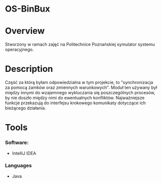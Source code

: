 # OS-BinBux


# Overview

Stworzony w ramach zajęć na Politechnice Poznańskiej symulator systemu operacyjnego.


# Description

Część za którą byłam odpowiedzialna w tym projekcie, to "synchronizacja za pomocą zamków oraz zmiennych warunkowych".
Moduł ten używany był między innymi do wzajemnego wykluczania się poszczególnych procesów, by nie doszło między nimi do ewentualnych konfliktów.
Najważniejsze funkcje przekazują do interfejsu krokowego komunikaty dotyczące ich bieżącego działania.



# Tools

### Software:
- IntelliJ IDEA

### Languages
- Java
